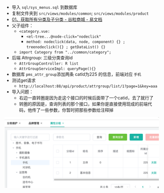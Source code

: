 - 导入 `sql/sys_menus.sql` 到数据库
- 复制文件夹到 `src/views/modules/common`; `src/views/modules/product`
- [01、获取所有分类及子分类 - 谷粒商城 - 易文档](https://easydoc.net/s/78237135/ZUqEdvA4/HqQGp9TI)
- 父子组件：
	- `<category.vue: `
		- `<el-tree...@node-click="nodeclick"`
		- `method: nodeclick(data, node, component) {} ; treenodeclick(){} ; getDataList() {}`
	- `import Category from "../common/category";`
- 后端 Attrgroup: 三级分类查询id
	- `AttrGroupController: R list`
	- `AttrGroupServiceImpl: queryPage(){}`
- 数据库 `pms_attr_group`添加两条 catId为225 的信息，前端对应 `手机`
- 测试get请求
	- `http://localhost:88/api/product/attrgroup/list/1?page=1&key=aaa`
- 导入问题：
	- 右边一直转圈是因为走这个接口的时候后面带了一个catid，去了就行了
	- 转圈的原因是，查询列表的那个接口，如果你是直接使用现成的前端代码，他传了一些参数，你暂时把那些参数给注释掉

![](BEFORE/附件/Pasted%20image%2020231125145601.png)